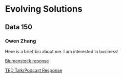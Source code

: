 # Evolving Solutions

## Data 150

### Owen Zhang

Here is a brief bio about me. I am interested in business!

[Blumenstock reponse](https://ohzhang7.github.io/workshop/blumenstock)

[TED Talk/Podcast Response](https://ohzhang7.github.io/workshop/jahan)

